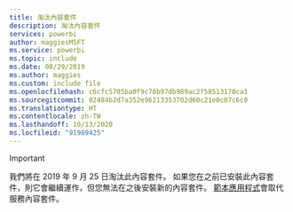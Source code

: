 ```yaml
---
title: 淘汰內容套件
description: 淘汰內容套件
services: powerbi
author: maggiesMSFT
ms.service: powerbi
ms.topic: include
ms.date: 08/29/2019
ms.author: maggies
ms.custom: include file
ms.openlocfilehash: c6cfc5705ba0f9c78b97db989ac2f58513170ca1
ms.sourcegitcommit: 02484b2d7a352e96213353702d60c21e8c07c6c0
ms.translationtype: HT
ms.contentlocale: zh-TW
ms.lasthandoff: 10/13/2020
ms.locfileid: "91989425"
---
```

>[!IMPORTANT]
>我們將在 2019 年 9 月 25 日淘汰此內容套件。 如果您在之前已安裝此內容套件，則它會繼續運作，但您無法在之後安裝新的內容套件。 [範本應用程式](../connect-data/service-template-apps-overview.md)會取代服務內容套件。
